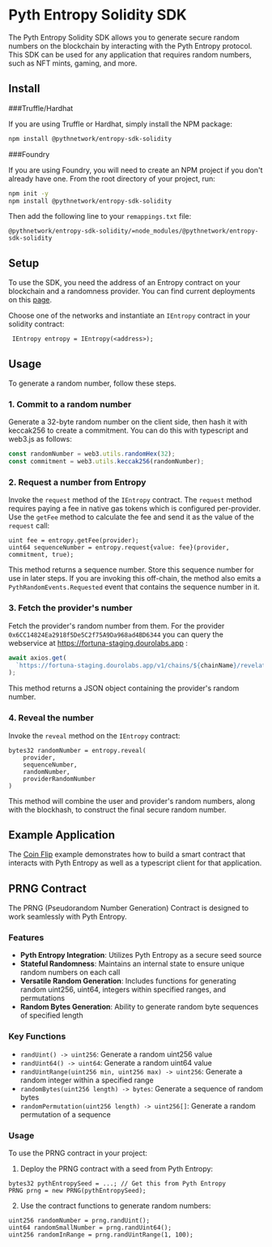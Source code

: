 # Pyth Entropy Solidity SDK

The Pyth Entropy Solidity SDK allows you to generate secure random numbers on the blockchain by
interacting with the Pyth Entropy protocol.
This SDK can be used for any application that requires random numbers, such as NFT mints, gaming, and more.

## Install

###Truffle/Hardhat

If you are using Truffle or Hardhat, simply install the NPM package:

```bash
npm install @pythnetwork/entropy-sdk-solidity
```

###Foundry

If you are using Foundry, you will need to create an NPM project if you don't already have one.
From the root directory of your project, run:

```bash
npm init -y
npm install @pythnetwork/entropy-sdk-solidity
```

Then add the following line to your `remappings.txt` file:

```text
@pythnetwork/entropy-sdk-solidity/=node_modules/@pythnetwork/entropy-sdk-solidity
```

## Setup

To use the SDK, you need the address of an Entropy contract on your blockchain and a randomness provider.
You can find current deployments on this [page](https://docs.pyth.network/documentation/entropy/evm).

Choose one of the networks and instantiate an `IEntropy` contract in your solidity contract:

```solidity
 IEntropy entropy = IEntropy(<address>);
```

## Usage

To generate a random number, follow these steps.

### 1. Commit to a random number

Generate a 32-byte random number on the client side, then hash it with keccak256 to create a commitment.
You can do this with typescript and web3.js as follows:

```typescript
const randomNumber = web3.utils.randomHex(32);
const commitment = web3.utils.keccak256(randomNumber);
```

### 2. Request a number from Entropy

Invoke the `request` method of the `IEntropy` contract.
The `request` method requires paying a fee in native gas tokens which is configured per-provider.
Use the `getFee` method to calculate the fee and send it as the value of the `request` call:

```solidity
uint fee = entropy.getFee(provider);
uint64 sequenceNumber = entropy.request{value: fee}(provider, commitment, true);
```

This method returns a sequence number. Store this sequence number for use in later steps.
If you are invoking this off-chain, the method also emits a `PythRandomEvents.Requested` event that contains the sequence number in it.

### 3. Fetch the provider's number

Fetch the provider's random number from them.
For the provider `0x6CC14824Ea2918f5De5C2f75A9Da968ad4BD6344` you can query the webservice at https://fortuna-staging.dourolabs.app :

```typescript
await axios.get(
  `https://fortuna-staging.dourolabs.app/v1/chains/${chainName}/revelations/${sequenceNumber}`
);
```

This method returns a JSON object containing the provider's random number.

### 4. Reveal the number

Invoke the `reveal` method on the `IEntropy` contract:

```solidity
bytes32 randomNumber = entropy.reveal(
    provider,
    sequenceNumber,
    randomNumber,
    providerRandomNumber
)
```

This method will combine the user and provider's random numbers, along with the blockhash, to construct the final secure random number.

## Example Application

The [Coin Flip](/target_chains/ethereum/examples/coin_flip) example demonstrates how to build a smart contract that
interacts with Pyth Entropy as well as a typescript client for that application.

## PRNG Contract

The PRNG (Pseudorandom Number Generation) Contract is designed to work seamlessly with Pyth Entropy.

### Features

- **Pyth Entropy Integration**: Utilizes Pyth Entropy as a secure seed source
- **Stateful Randomness**: Maintains an internal state to ensure unique random numbers on each call
- **Versatile Random Generation**: Includes functions for generating random uint256, uint64, integers within specified ranges, and permutations
- **Random Bytes Generation**: Ability to generate random byte sequences of specified length

### Key Functions

- `randUint() -> uint256`: Generate a random uint256 value
- `randUint64() -> uint64`: Generate a random uint64 value
- `randUintRange(uint256 min, uint256 max) -> uint256`: Generate a random integer within a specified range
- `randomBytes(uint256 length) -> bytes`: Generate a sequence of random bytes
- `randomPermutation(uint256 length) -> uint256[]`: Generate a random permutation of a sequence

### Usage

To use the PRNG contract in your project:

1. Deploy the PRNG contract with a seed from Pyth Entropy:

```solidity
bytes32 pythEntropySeed = ...; // Get this from Pyth Entropy
PRNG prng = new PRNG(pythEntropySeed);
```

2. Use the contract functions to generate random numbers:

```solidity
uint256 randomNumber = prng.randUint();
uint64 randomSmallNumber = prng.randUint64();
uint256 randomInRange = prng.randUintRange(1, 100);
```
